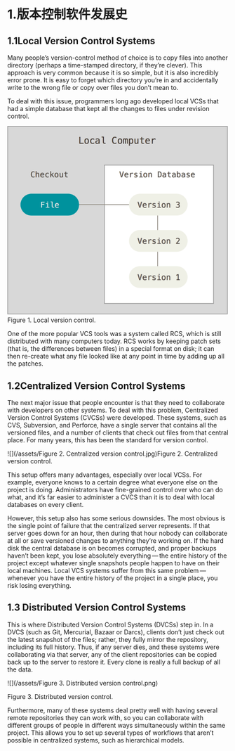 # 1.版本控制软件发展史

## 1.1**Local Version Control Systems**

Many people’s version-control method of choice is to copy files into another directory \(perhaps a time-stamped directory, if they’re clever\). This approach is very common because it is so simple, but it is also incredibly error prone. It is easy to forget which directory you’re in and accidentally write to the wrong file or copy over files you don’t mean to.

To deal with this issue, programmers long ago developed local VCSs that had a simple database that kept all the changes to files under revision control.

![](/assets/import.png)Figure 1. Local version control.

One of the more popular VCS tools was a system called RCS, which is still distributed with many computers today. RCS works by keeping patch sets \(that is, the differences between files\) in a special format on disk; it can then re-create what any file looked like at any point in time by adding up all the patches.

## 1.2Centralized Version Control Systems

The next major issue that people encounter is that they need to collaborate with developers on other systems. To deal with this problem, Centralized Version Control Systems \(CVCSs\) were developed. These systems, such as CVS, Subversion, and Perforce, have a single server that contains all the versioned files, and a number of clients that check out files from that central place. For many years, this has been the standard for version control.

![](/assets/Figure 2. Centralized version control.jpg)Figure 2. Centralized version control.

This setup offers many advantages, especially over local VCSs. For example, everyone knows to a certain degree what everyone else on the project is doing. Administrators have fine-grained control over who can do what, and it’s far easier to administer a CVCS than it is to deal with local databases on every client.

However, this setup also has some serious downsides. The most obvious is the single point of failure that the centralized server represents. If that server goes down for an hour, then during that hour nobody can collaborate at all or save versioned changes to anything they’re working on. If the hard disk the central database is on becomes corrupted, and proper backups haven’t been kept, you lose absolutely everything — the entire history of the project except whatever single snapshots people happen to have on their local machines. Local VCS systems suffer from this same problem — whenever you have the entire history of the project in a single place, you risk losing everything.

## 1.3 Distributed Version Control Systems

This is where Distributed Version Control Systems \(DVCSs\) step in. In a DVCS \(such as Git, Mercurial, Bazaar or Darcs\), clients don’t just check out the latest snapshot of the files; rather, they fully mirror the repository, including its full history. Thus, if any server dies, and these systems were collaborating via that server, any of the client repositories can be copied back up to the server to restore it. Every clone is really a full backup of all the data.

![](/assets/Figure 3. Distributed version control.png)

Figure 3. Distributed version control.

Furthermore, many of these systems deal pretty well with having several remote repositories they can work with, so you can collaborate with different groups of people in different ways simultaneously within the same project. This allows you to set up several types of workflows that aren’t possible in centralized systems, such as hierarchical models.

